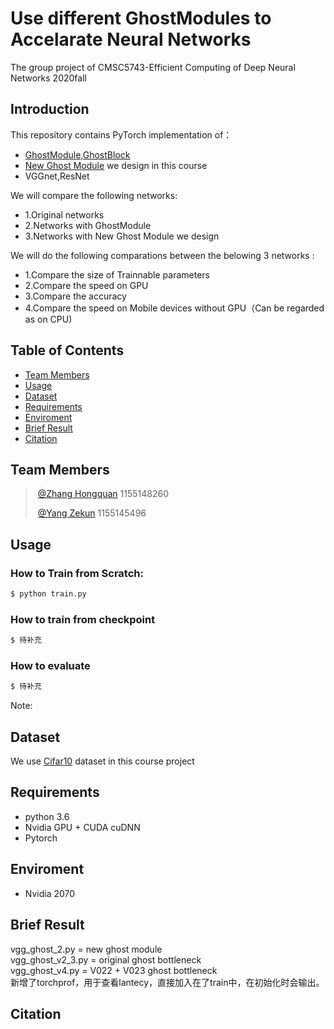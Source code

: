 # Use different GhostModules to Accelarate Neural Networks  
The group project of  CMSC5743-Efficient Computing of Deep Neural Networks  2020fall

## Introduction
This repository contains PyTorch implementation of：
- [GhostModule,GhostBlock]() 
- [New Ghost Module](https://github.com/dnnYANGZHANG/dnn) we design in this course
- VGGnet,ResNet

We will compare the following networks:
- 1.Original networks
- 2.Networks with GhostModule
- 3.Networks with New Ghost Module we design

We will do the following comparations between the belowing 3 networks :
- 1.Compare the size of Trainnable parameters
- 2.Compare the speed on GPU
- 3.Compare the accuracy
- 4.Compare the speed on Mobile devices without GPU（Can be regarded as on CPU)


## Table of Contents

- [Team Members](#team-members)
- [Usage](#usage)
- [Dataset](#dataset)
- [Requirements](#requirements)
- [Enviroment](#enviroment)
- [Brief Result](#brief-result)
- [Citation](#citation)

## Team Members

> ​	[@Zhang Hongquan](https://github.com/horcham)  1155148260
> 
> ​	[@Yang Zekun](https://github.com/Dopeeee)      1155145496
> 


## Usage
### How to Train from Scratch:
```sh
$ python train.py 
```
### How to train from checkpoint
```sh
$ 待补充
```
### How to evaluate 
```sh
$ 待补充
```

Note: 

## Dataset
We use [Cifar10](http://www.cs.toronto.edu/~kriz/cifar.html) dataset in this course project

## Requirements
- python 3.6
- Nvidia GPU + CUDA cuDNN
- Pytorch

## Enviroment
- Nvidia 2070
 
## Brief Result  
vgg_ghost_2.py = new ghost module  
vgg_ghost_v2_3.py = original ghost bottleneck   
vgg_ghost_v4.py = V022 + V023 ghost bottleneck  
新增了torchprof，用于查看lantecy，直接加入在了train中，在初始化时会输出。  

## Citation
  



